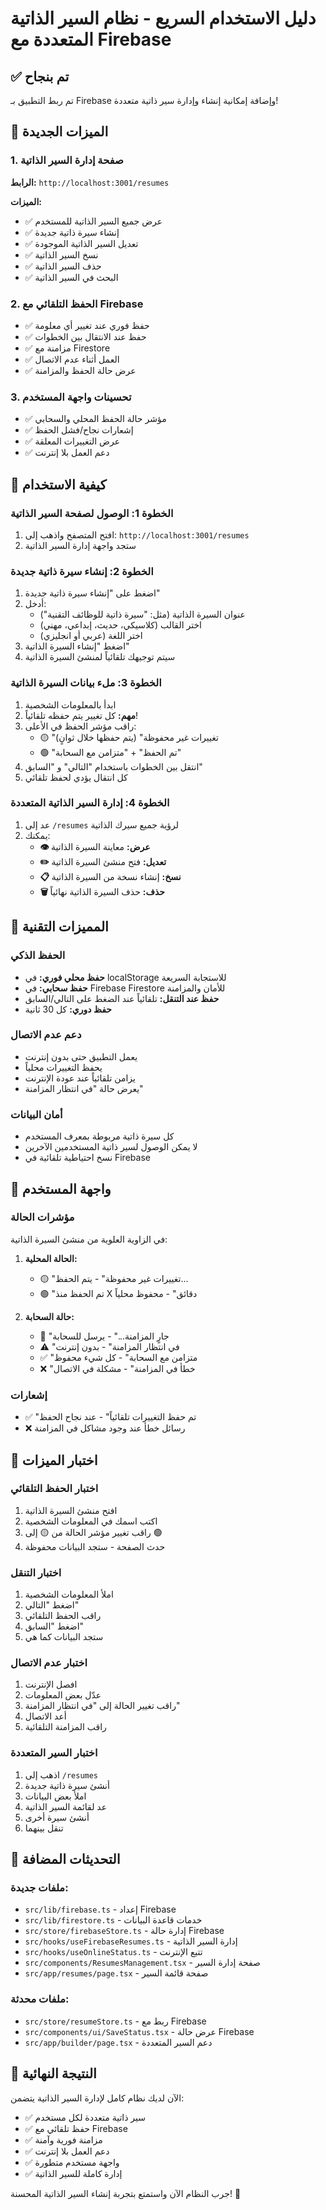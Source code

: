 # دليل الاستخدام السريع - نظام السير الذاتية المتعددة مع Firebase

## ✅ تم بنجاح
تم ربط التطبيق بـ Firebase وإضافة إمكانية إنشاء وإدارة سير ذاتية متعددة!

## 🎯 الميزات الجديدة

### 1. صفحة إدارة السير الذاتية
**الرابط:** `http://localhost:3001/resumes`

**الميزات:**
- ✅ عرض جميع السير الذاتية للمستخدم
- ✅ إنشاء سيرة ذاتية جديدة
- ✅ تعديل السير الذاتية الموجودة
- ✅ نسخ السير الذاتية
- ✅ حذف السير الذاتية
- ✅ البحث في السير الذاتية

### 2. الحفظ التلقائي مع Firebase
- ✅ حفظ فوري عند تغيير أي معلومة
- ✅ حفظ عند الانتقال بين الخطوات
- ✅ مزامنة مع Firestore
- ✅ العمل أثناء عدم الاتصال
- ✅ عرض حالة الحفظ والمزامنة

### 3. تحسينات واجهة المستخدم
- ✅ مؤشر حالة الحفظ المحلي والسحابي
- ✅ إشعارات نجاح/فشل الحفظ
- ✅ عرض التغييرات المعلقة
- ✅ دعم العمل بلا إنترنت

## 🚀 كيفية الاستخدام

### الخطوة 1: الوصول لصفحة السير الذاتية
1. افتح المتصفح واذهب إلى: `http://localhost:3001/resumes`
2. ستجد واجهة إدارة السير الذاتية

### الخطوة 2: إنشاء سيرة ذاتية جديدة
1. اضغط على "إنشاء سيرة ذاتية جديدة"
2. أدخل:
   - عنوان السيرة الذاتية (مثل: "سيرة ذاتية للوظائف التقنية")
   - اختر القالب (كلاسيكي، حديث، إبداعي، مهني)
   - اختر اللغة (عربي أو انجليزي)
3. اضغط "إنشاء السيرة الذاتية"
4. سيتم توجيهك تلقائياً لمنشئ السيرة الذاتية

### الخطوة 3: ملء بيانات السيرة الذاتية
1. ابدأ بالمعلومات الشخصية
2. **مهم:** كل تغيير يتم حفظه تلقائياً!
3. راقب مؤشر الحفظ في الأعلى:
   - 🟡 "تغييرات غير محفوظة" (يتم حفظها خلال ثوانٍ)
   - 🟢 "تم الحفظ" + "متزامن مع السحابة"
4. انتقل بين الخطوات باستخدام "التالي" و "السابق"
5. كل انتقال يؤدي لحفظ تلقائي

### الخطوة 4: إدارة السير الذاتية المتعددة
1. عد إلى `/resumes` لرؤية جميع سيرك الذاتية
2. يمكنك:
   - **👁️ عرض:** معاينة السيرة الذاتية
   - **✏️ تعديل:** فتح منشئ السيرة الذاتية
   - **📋 نسخ:** إنشاء نسخة من السيرة الذاتية
   - **🗑️ حذف:** حذف السيرة الذاتية نهائياً

## 🔧 المميزات التقنية

### الحفظ الذكي
- **حفظ محلي فوري:** في localStorage للاستجابة السريعة
- **حفظ سحابي:** في Firebase Firestore للأمان والمزامنة
- **حفظ عند التنقل:** تلقائياً عند الضغط على التالي/السابق
- **حفظ دوري:** كل 30 ثانية

### دعم عدم الاتصال
- يعمل التطبيق حتى بدون إنترنت
- يحفظ التغييرات محلياً
- يزامن تلقائياً عند عودة الإنترنت
- يعرض حالة "في انتظار المزامنة"

### أمان البيانات
- كل سيرة ذاتية مربوطة بمعرف المستخدم
- لا يمكن الوصول لسير ذاتية المستخدمين الآخرين
- نسخ احتياطية تلقائية في Firebase

## 📱 واجهة المستخدم

### مؤشرات الحالة
في الزاوية العلوية من منشئ السيرة الذاتية:

1. **الحالة المحلية:**
   - 🟡 "تغييرات غير محفوظة" - يتم الحفظ...
   - 🟢 "تم الحفظ منذ X دقائق" - محفوظ محلياً

2. **حالة السحابة:**
   - 🔄 "جارٍ المزامنة..." - يرسل للسحابة
   - ⚠️ "في انتظار المزامنة" - بدون إنترنت
   - ✅ "متزامن مع السحابة" - كل شيء محفوظ
   - ❌ "خطأ في المزامنة" - مشكلة في الاتصال

### إشعارات
- ✅ "تم حفظ التغييرات تلقائياً" - عند نجاح الحفظ
- ❌ رسائل خطأ عند وجود مشاكل في المزامنة

## 🧪 اختبار الميزات

### اختبار الحفظ التلقائي
1. افتح منشئ السيرة الذاتية
2. اكتب اسمك في المعلومات الشخصية
3. راقب تغيير مؤشر الحالة من 🟡 إلى 🟢
4. حدث الصفحة - ستجد البيانات محفوظة

### اختبار التنقل
1. املأ المعلومات الشخصية
2. اضغط "التالي"
3. راقب الحفظ التلقائي
4. اضغط "السابق"
5. ستجد البيانات كما هي

### اختبار عدم الاتصال
1. افصل الإنترنت
2. عدّل بعض المعلومات
3. راقب تغيير الحالة إلى "في انتظار المزامنة"
4. أعد الاتصال
5. راقب المزامنة التلقائية

### اختبار السير المتعددة
1. اذهب إلى `/resumes`
2. أنشئ سيرة ذاتية جديدة
3. املأ بعض البيانات
4. عد لقائمة السير الذاتية
5. أنشئ سيرة أخرى
6. تنقل بينهما

## 🎉 التحديثات المضافة

### ملفات جديدة:
- `src/lib/firebase.ts` - إعداد Firebase
- `src/lib/firestore.ts` - خدمات قاعدة البيانات  
- `src/store/firebaseStore.ts` - إدارة حالة Firebase
- `src/hooks/useFirebaseResumes.ts` - إدارة السير الذاتية
- `src/hooks/useOnlineStatus.ts` - تتبع الإنترنت
- `src/components/ResumesManagement.tsx` - صفحة إدارة السير
- `src/app/resumes/page.tsx` - صفحة قائمة السير

### ملفات محدثة:
- `src/store/resumeStore.ts` - ربط مع Firebase
- `src/components/ui/SaveStatus.tsx` - عرض حالة Firebase
- `src/app/builder/page.tsx` - دعم السير المتعددة

## 🎯 النتيجة النهائية

الآن لديك نظام كامل لإدارة السير الذاتية يتضمن:
- ✅ سير ذاتية متعددة لكل مستخدم
- ✅ حفظ تلقائي مع Firebase
- ✅ مزامنة فورية وآمنة
- ✅ دعم العمل بلا إنترنت
- ✅ واجهة مستخدم متطورة
- ✅ إدارة كاملة للسير الذاتية

جرب النظام الآن واستمتع بتجربة إنشاء السير الذاتية المحسنة! 🚀
